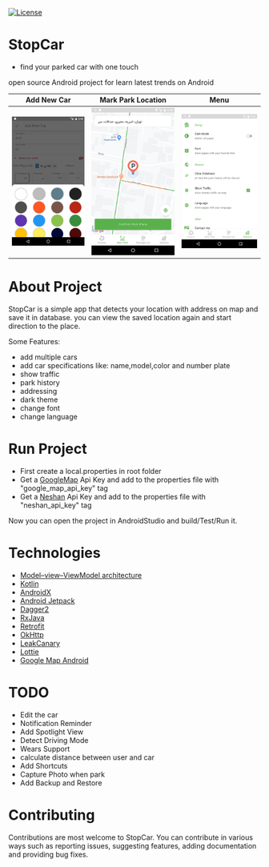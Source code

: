 [![License](https://img.shields.io/badge/License-Apache%202.0-blue.svg)](https://opensource.org/licenses/Apache-2.0)
# StopCar
* find your parked car with one touch

open source Android project for learn latest  trends on Android

Add New Car| Mark Park Location | Menu |
--- | --- | --- | 
![new_car_page](assets/new_car.png) | ![new_car_page](assets/new_park.png) | ![new_car_page](assets/menu.png) |

# About Project
StopCar is a simple app that detects your location with address on map and save it in database.
you can view the saved location again and start direction to the place.

Some Features:

* add multiple cars
* add car specifications like: name,model,color and number plate
* show traffic
* park history
* addressing
* dark theme
* change font
* change language

# Run Project
* First create a local.properties in root folder
* Get a [GoogleMap](https://cloud.google.com/maps-platform/)  Api Key and add to the properties file with "google_map_api_key" tag
* Get a [Neshan](https://developers.neshan.org/)  Api Key and add to the properties file with "neshan_api_key" tag

Now you can open the project in AndroidStudio and build/Test/Run it.
 
 # Technologies
 - [Model–view–ViewModel architecture](https://www.journaldev.com/20292/android-mvvm-design-pattern)
 - [Kotlin](https://kotlinlang.org/)
 - [AndroidX](https://developer.android.com/jetpack/androidx)
 - [Android Jetpack](https://developer.android.com/jetpack)
 - [Dagger2](https://dagger.dev/users-guide)
- [RxJava](https://github.com/ReactiveX/RxJava)
 - [Retrofit](https://github.com/square/retrofit)
- [OkHttp](https://github.com/square/okhttp)
- [LeakCanary](https://github.com/square/leakcanary)
- [Lottie](https://airbnb.design/lottie/)
- [Google Map Android](https://developers.google.com/maps/documentation/android-sdk/intro)

# TODO
* Edit the car
* Notification Reminder
* Add Spotlight View
* Detect Driving Mode
* Wears Support
* calculate distance between user and car
* Add Shortcuts
* Capture Photo when park
* Add Backup and Restore


# Contributing
Contributions are most welcome to StopCar. You can contribute in various ways such as reporting issues, suggesting features, adding documentation and providing bug fixes.
 
